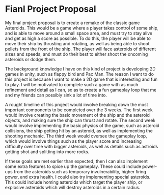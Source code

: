   # Fianl Project Proposal
  
  My final project proposal is to create a remake of the classic game Asteroids. This would be a game where a player takes control of some ship, and is able to move around a small space area, and must try to stay alive and get as high a score as possible. To do this, the player will be able to move their ship by thrusting and rotating, as well as being able to shoot pellets from the front of the ship. The player will face asteroids of different sizes and speeds, and must do their best to either shoot the oncoming asteroids or dodge them.
  
  The background knowledge I have on this kind of project is developing 2D games in unity, such as flappy bird and Pac Man. The reason I want to do this project is because I want to make a 2D game that is interesting and fun to play. I will be motivated to complete such a game with as much refinement and detail as I can, so as to create a fun gameplay loop that me and my friends can possibly sink a lot of time into. 
  
  A rought timeline of this project would involve breaking down the most important components to be completed over the 3 weeks. The first week would involve creating the basic movement of the ship and the asteroid objects, and making sure the ship can thrust and rotate. The second week would involve implementing the basic physics of the game, such as asteroid collisions, the ship getting hit by an asteroid, as well as implementing the shooting mechanic. The third week would oversee the gameplay loop, which would involve things such as the player score and increasing difficulty over time with bigger asteroids, as well as details such as astroids getting shot and splitting into more rocks. 
  
  If these goals are met earlier than expected, then I can also implement some extra features to spice up the gameplay. These could include power-ups from the asteroids such as temporary invulnerability, higher firing power, and extra health. I could also try implementing special asteroids. This could include homing asteroids which target the player ship, or explosive asteroids which will destroy asteroids in a certain radius.
